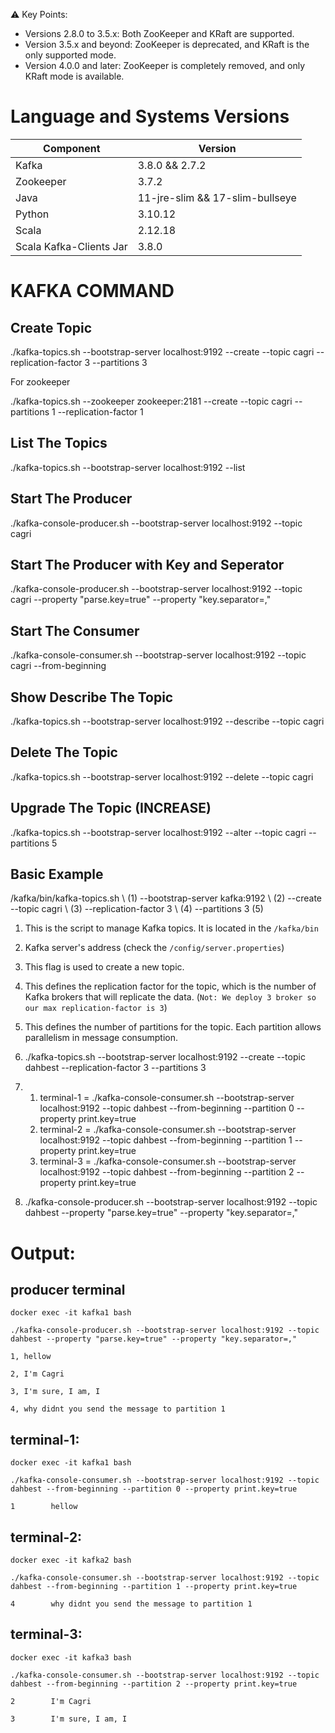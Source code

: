 ⚠️ Key Points:
- Versions 2.8.0 to 3.5.x: Both ZooKeeper and KRaft are supported.
- Version 3.5.x and beyond: ZooKeeper is deprecated, and KRaft is the only supported mode.
- Version 4.0.0 and later: ZooKeeper is completely removed, and only KRaft mode is available.
  
# Language and Systems Versions

| Component             | Version     |
|-----------------------|-------------|
| Kafka                 | 3.8.0 && 2.7.2       |
| Zookeeper             | 3.7.2       |
| Java                  | 11-jre-slim && 17-slim-bullseye |
| Python                | 3.10.12     |
| Scala                 | 2.12.18     |
| Scala Kafka-Clients Jar| 3.8.0       |

# KAFKA COMMAND

## Create Topic
./kafka-topics.sh --bootstrap-server localhost:9192 --create --topic cagri --replication-factor 3 --partitions 3

For zookeeper

./kafka-topics.sh --zookeeper zookeeper:2181 --create --topic cagri --partitions 1 --replication-factor 1

## List The Topics
./kafka-topics.sh --bootstrap-server localhost:9192 --list

## Start The Producer
./kafka-console-producer.sh --bootstrap-server localhost:9192 --topic cagri

## Start The Producer with Key and Seperator
./kafka-console-producer.sh --bootstrap-server localhost:9192 --topic cagri --property "parse.key=true" --property "key.separator=,"

## Start The Consumer
./kafka-console-consumer.sh --bootstrap-server localhost:9192 --topic cagri --from-beginning

## Show Describe The Topic
./kafka-topics.sh --bootstrap-server localhost:9192 --describe --topic cagri

## Delete The Topic
./kafka-topics.sh --bootstrap-server localhost:9192 --delete --topic cagri

## Upgrade The Topic (INCREASE)
./kafka-topics.sh --bootstrap-server localhost:9192 --alter --topic cagri --partitions 5 

## Basic Example
/kafka/bin/kafka-topics.sh \ (1)
--bootstrap-server kafka:9192 \ (2)
--create --topic cagri \ (3)
--replication-factor 3 \ (4)
--partitions 3 (5)


1. This is the script to manage Kafka topics. It is located in the `/kafka/bin`
2. Kafka server's address (check the `/config/server.properties`)
3. This flag is used to create a new topic.
4. This defines the replication factor for the topic, which is the number of Kafka brokers that will replicate the data. (`Not: We deploy 3 broker so our max replication-factor is 3`)
5. This defines the number of partitions for the topic. Each partition allows parallelism in message consumption.

1. ./kafka-topics.sh --bootstrap-server localhost:9192 --create --topic dahbest --replication-factor 3 --partitions 3

2.
    1. terminal-1 = ./kafka-console-consumer.sh --bootstrap-server localhost:9192 --topic dahbest --from-beginning --partition 0 --property print.key=true
    2. terminal-2 = ./kafka-console-consumer.sh --bootstrap-server localhost:9192 --topic dahbest --from-beginning --partition 1 --property print.key=true
    3. terminal-3 = ./kafka-console-consumer.sh --bootstrap-server localhost:9192 --topic dahbest --from-beginning --partition 2 --property print.key=true

3. ./kafka-console-producer.sh --bootstrap-server localhost:9192 --topic dahbest --property "parse.key=true" --property "key.separator=,"

# Output:
## producer terminal

`docker exec -it kafka1 bash`

``./kafka-console-producer.sh --bootstrap-server localhost:9192 --topic dahbest --property "parse.key=true" --property "key.separator=,"``

`1, hellow`

`2, I'm Cagri`

`3, I'm sure, I am, I`

`4, why didnt you send the message to partition 1`

## terminal-1:

`docker exec -it kafka1 bash`

``./kafka-console-consumer.sh --bootstrap-server localhost:9192 --topic dahbest --from-beginning --partition 0 --property print.key=true``

`1        hellow`

## terminal-2:

`docker exec -it kafka2 bash`

``./kafka-console-consumer.sh --bootstrap-server localhost:9192 --topic dahbest --from-beginning --partition 1 --property print.key=true``

`4        why didnt you send the message to partition 1`

## terminal-3:

`docker exec -it kafka3 bash`

``./kafka-console-consumer.sh --bootstrap-server localhost:9192 --topic dahbest --from-beginning --partition 2 --property print.key=true``

`2        I'm Cagri`

`3        I'm sure, I am, I`
